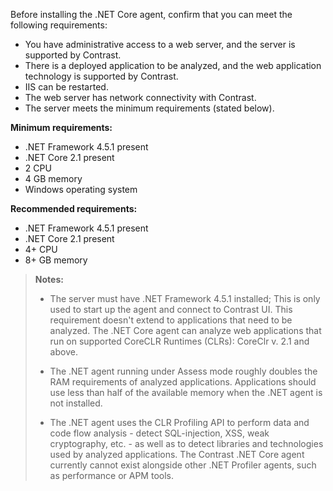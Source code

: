 <!--
title: "Contrast .NET Core Agent System Requirements"
description: "Contrast .NET Core agent system requirements"
tags: "installation agent .NET system requirements"
-->


Before installing the .NET Core agent, confirm that you can meet the following requirements:

- You have administrative access to a web server, and the server is supported by Contrast.
- There is a deployed application to be analyzed, and the web application technology is supported by Contrast.
- IIS can be restarted.
- The web server has network connectivity with Contrast. 
- The server meets the minimum requirements (stated below). 

**Minimum requirements:**

* .NET Framework 4.5.1 present
* .NET Core 2.1 present
* 2 CPU
* 4 GB memory
* Windows operating system

**Recommended requirements:**

* .NET Framework 4.5.1 present
* .NET Core 2.1 present
* 4+ CPU
* 8+ GB memory  

> **Notes:** 
> * The server must have .NET Framework 4.5.1 installed;  This is only used to start up the agent and connect to Contrast UI. This requirement doesn't extend to applications that need to be analyzed. The .NET Core agent can analyze web applications that run on supported CoreCLR Runtimes (CLRs): CoreClr v. 2.1 and above.
>
> * The .NET agent running under Assess mode roughly doubles the RAM requirements of analyzed applications. Applications should use less than half of the available memory when the .NET agent is not installed. 
>
> * The .NET agent uses the CLR Profiling API to perform data and code flow analysis - detect SQL-injection, XSS, weak cryptography, etc. - as well as to detect libraries and technologies used by analyzed applications. The Contrast .NET Core agent currently cannot exist alongside other .NET Profiler agents, such as performance or APM tools.
